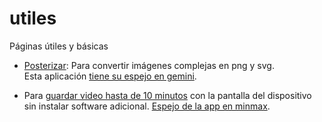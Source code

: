# utiles
Páginas útiles y básicas

* [Posterizar](posterizar): Para convertir imágenes complejas en png y svg.  
Esta aplicación [tiene su espejo en gemini](https://gemini.google.com/share/cf97223afd03).


* Para [guardar video hasta de 10 minutos](windyrec) con la pantalla del dispositivo sin instalar software adicional.
[Espejo de la app en minmax](https://7gpmq0nhe5iw.space.minimax.io).
